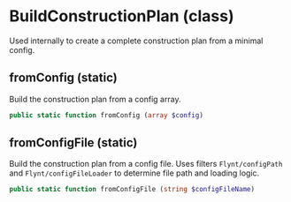 # BuildConstructionPlan (class)

Used internally to create a complete construction plan from a minimal config.

## fromConfig (static)

Build the construction plan from a config array.

```php
public static function fromConfig (array $config)
```

## fromConfigFile (static)

Build the construction plan from a config file. Uses filters `Flynt/configPath` and
`Flynt/configFileLoader` to determine file path and loading logic.

```php
public static function fromConfigFile (string $configFileName)
```
